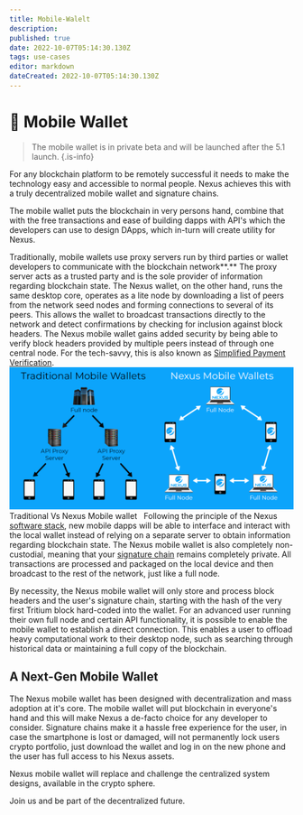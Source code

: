 ```yaml
---
title: Mobile-Walelt
description: 
published: true
date: 2022-10-07T05:14:30.130Z
tags: use-cases
editor: markdown
dateCreated: 2022-10-07T05:14:30.130Z
---
```


# 📱 Mobile Wallet


> The mobile wallet is in private beta and will be launched after the 5.1 launch.
{.is-info}



For any blockchain platform to be remotely successful it needs to make the technology easy and  accessible to normal people. Nexus achieves this with a truly decentralized mobile wallet and signature chains.&#x20;

The mobile wallet puts the blockchain in very persons hand, combine that with the free transactions and ease of building dapps with API's which the developers can use to design DApps, which in-turn will create utility for Nexus.

Traditionally, mobile wallets use proxy servers run by third parties or wallet developers to communicate with the blockchain network**.** The proxy server acts as a trusted party and is the sole provider of information regarding blockchain state. The Nexus wallet, on the other hand, runs the same desktop core, operates as a lite node by downloading a list of peers from the network seed nodes and forming connections to several of its peers. This allows the wallet to broadcast transactions directly to the network and detect confirmations by checking for inclusion against block headers. The Nexus mobile wallet gains added security by being able to verify block headers provided by multiple peers instead of through one central node. For the tech-savvy, this is also known as [Simplified Payment Verification](https://wiki.bitcoinsv.io/index.php/Simplified\_Payment\_Verification).
&nbsp;
![mobile-wallet.png](/mobile-wallet.png)Traditional Vs Nexus Mobile wallet
&nbsp;
Following the principle of the Nexus [software stack](https://tech.nexus.io/software-stack), new mobile dapps will be able to interface and interact with the local wallet instead of relying on a separate server to obtain information regarding blockchain state. The Nexus mobile wallet is also completely non-custodial, meaning that your [signature chain](https://tech.nexus.io/signature-chains) remains completely private. All transactions are processed and packaged on the local device and then broadcast to the rest of the network, just like a full node.&#x20;

By necessity, the Nexus mobile wallet will only store and process block headers and the user's signature chain, starting with the hash of the very first Tritium block hard-coded into the wallet. For an advanced user running their own full node and certain API functionality, it is possible to enable the mobile wallet to establish a direct connection. This enables a user to offload heavy computational work to their desktop node, such as searching through historical data or maintaining a full copy of the blockchain.&#x20;

## **A Next-Gen Mobile Wallet**

The Nexus mobile wallet has been designed with decentralization and mass adoption at it's core. The mobile wallet will put blockchain in everyone's hand and this will make Nexus a de-facto choice for any developer to consider. Signature chains make it a hassle free experience for the user, in case the smartphone is lost or damaged, will not permanently lock users crypto portfolio, just download the wallet and log in on the new phone and the user has full access to his Nexus assets.

Nexus mobile wallet will replace and challenge the centralized system designs, available in the crypto sphere.&#x20;

Join us and be part of the decentralized future.